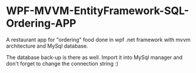 # WPF-MVVM-EntityFramework-SQL-Ordering-APP
A restaurant app for "ordering" food done in wpf .net framework with mvvm architecture and MySql database.

The database back-up is there as well. Import it into MySql manager and don't forget to change the connection string :)
